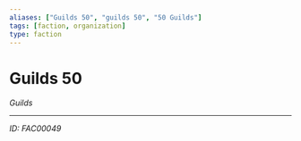 ```yaml
---
aliases: ["Guilds 50", "guilds 50", "50 Guilds"]
tags: [faction, organization]
type: faction
---
```


# Guilds 50

*Guilds*

---
*ID: FAC00049*